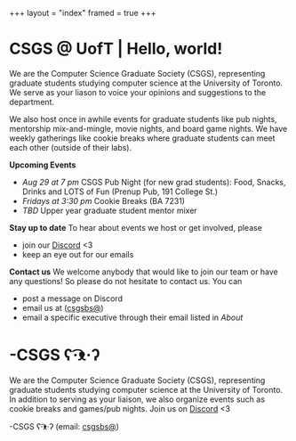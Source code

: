 +++
layout = "index"
framed = true
+++

# CSGS @ UofT | Hello, world!

We are the Computer Science Graduate Society (CSGS), representing graduate students studying computer science at the University of Toronto. We serve as your liason to voice your opinions and suggestions to the department. 

We also host once in awhile events for graduate students like pub nights, mentorship mix-and-mingle, movie nights, and board game nights. We have weekly gatherings like cookie breaks where graduate students can meet each other (outside of their labs). 

**Upcoming Events**
- *Aug 29 at 7 pm* CSGS Pub Night (for new grad students): Food, Snacks, Drinks and LOTS of Fun (Prenup Pub, 191 College St.)
- *Fridays at 3:30 pm* Cookie Breaks (BA 7231)
- *TBD* Upper year graduate student mentor mixer 


**Stay up to date**
To hear about events we host or get involved, please 
- join our [Discord](https://discord.gg/qKWCNFvNBF) <3
- keep an eye out for our emails


**Contact us**
We welcome anybody that would like to join our team or have any questions! So please do not hesitate to contact us. You can 
- post a message on Discord
- email us at ([csgsbs@](mailto:csgsbs@cs.toronto.edu))
- email a specific executive through their email listed in *About*


-CSGS ʕ·͡ᴥ·ʔ 
=======
We are the Computer Science Graduate Society (CSGS), representing graduate students studying computer science at the University of Toronto. In addition to serving as your liaison, we also organize events such as cookie breaks and games/pub nights. Join us on [Discord](https://discord.gg/qKWCNFvNBF) <3

-CSGS ʕ·͡ᴥ·ʔ (email: [csgsbs@](mailto:csgsbs@cs.toronto.edu))
